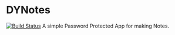 # DYNotes
[![Build Status](https://travis-ci.org/dydeepak97/DYNotes.svg?branch=master)](https://travis-ci.org/dydeepak97/DYNotes)
A simple Password Protected App for making Notes.
